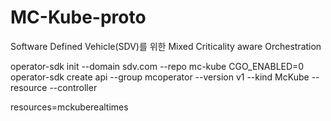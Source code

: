 # MC-Kube-proto
Software Defined Vehicle(SDV)를 위한 Mixed Criticality aware Orchestration

operator-sdk init --domain sdv.com --repo mc-kube
CGO_ENABLED=0 operator-sdk create api --group mcoperator --version v1 --kind McKube --resource --controller

resources=mckuberealtimes
